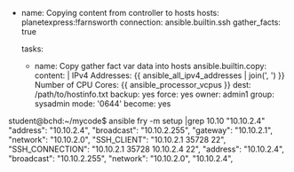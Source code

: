 - name: Copying content from controller to hosts
  hosts: planetexpress:!farnsworth
  connection: ansible.builtin.ssh
  gather_facts: true

  tasks:
    - name: Copy gather fact var data into hosts
      ansible.builtin.copy:
        content: |
          IPv4 Addresses: {{ ansible_all_ipv4_addresses | join(', ') }}
          Number of CPU Cores: {{ ansible_processor_vcpus }}
        dest: /path/to/hostinfo.txt
        backup: yes
        force: yes
        owner: admin1
        group: sysadmin
        mode: '0644'
      become: yes



student@bchd:~/mycode$ ansible fry -m setup |grep 10.10
            "10.10.2.4"
            "address": "10.10.2.4",
            "broadcast": "10.10.2.255",
            "gateway": "10.10.2.1",
            "network": "10.10.2.0",
            "SSH_CLIENT": "10.10.2.1 35728 22",
            "SSH_CONNECTION": "10.10.2.1 35728 10.10.2.4 22",
                "address": "10.10.2.4",
                "broadcast": "10.10.2.255",
                "network": "10.10.2.0",
                "10.10.2.4",
